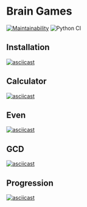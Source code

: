 # Brain Games

[![Maintainability](https://api.codeclimate.com/v1/badges/49a4a81a5cd353407533/maintainability)](https://codeclimate.com/github/vetalpaprotsky/brain-games/maintainability)
![Python CI](https://github.com/vetalpaprotsky/brain-games/workflows/Python%20CI/badge.svg)

## Installation

[![asciicast](https://asciinema.org/a/O6ESbaJR1hTTSIIFJG3jF190Q.svg)](https://asciinema.org/a/O6ESbaJR1hTTSIIFJG3jF190Q)

## Calculator
[![asciicast](https://asciinema.org/a/qyvyfYPyj9hwHctQGvLUTMLv4.svg)](https://asciinema.org/a/qyvyfYPyj9hwHctQGvLUTMLv4)

## Even
[![asciicast](https://asciinema.org/a/JS2uW7hURfIP2oNQqu5cZBsb7.svg)](https://asciinema.org/a/JS2uW7hURfIP2oNQqu5cZBsb7)

## GCD
[![asciicast](https://asciinema.org/a/7U9GR0XTC1hqwK9DIy0SRmYg9.svg)](https://asciinema.org/a/7U9GR0XTC1hqwK9DIy0SRmYg9)

## Progression
[![asciicast](https://asciinema.org/a/Hamj30tuqbHJDdNpBEGBVa4W5.svg)](https://asciinema.org/a/Hamj30tuqbHJDdNpBEGBVa4W5)

